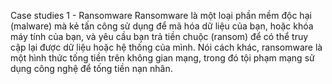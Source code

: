 Case studies 1 - Ransomware
Ransomware là một loại phần mềm độc hại (malware) mà kẻ tấn công sử dụng để mã hóa dữ liệu của bạn, hoặc khóa máy tính của bạn, và yêu cầu bạn trả tiền chuộc (ransom) để có thể truy cập lại được dữ liệu hoặc hệ thống của mình. Nói cách khác, ransomware là một hình thức tống tiền trên không gian mạng, trong đó tội phạm mạng sử dụng công nghệ để tống tiền nạn nhân.